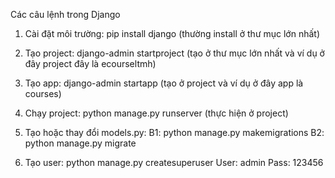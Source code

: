 Các câu lệnh trong Django

1. Cài đặt môi trường: pip install django (thường install ở thư mục lớn nhất)

2. Tạo project: django-admin startproject <project-name> (tạo ở thư mục lớn nhất và ví dụ ở đây project đây là ecourseltmh)

3. Tạo app: django-admin startapp <app-name> (tạo ở project và ví dụ ở đây app là courses)

4. Chạy project: python manage.py runserver (thực hiện ở project)

5. Tạo hoặc thay đổi models.py:
    B1: python manage.py makemigrations
    B2: python manage.py migrate

6. Tạo user: python manage.py createsuperuser
    User: admin
    Pass: 123456